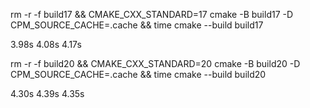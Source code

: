 

rm -r -f build17 && CMAKE_CXX_STANDARD=17 cmake -B build17 -D CPM_SOURCE_CACHE=.cache && time cmake --build build17

3.98s
4.08s
4.17s

rm -r -f build20 && CMAKE_CXX_STANDARD=20 cmake -B build20 -D CPM_SOURCE_CACHE=.cache  && time cmake --build build20

4.30s
4.39s
4.35s